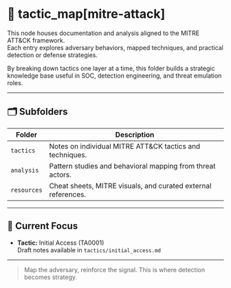 # 🎯 tactic_map[mitre-attack]

This node houses documentation and analysis aligned to the MITRE ATT&CK framework.  
Each entry explores adversary behaviors, mapped techniques, and practical detection or defense strategies.

By breaking down tactics one layer at a time, this folder builds a strategic knowledge base useful in SOC, detection engineering, and threat emulation roles.

---

## 🗂️ Subfolders

| Folder       | Description                                                  |
|--------------|--------------------------------------------------------------|
| `tactics`    | Notes on individual MITRE ATT&CK tactics and techniques.     |
| `analysis`   | Pattern studies and behavioral mapping from threat actors.   |
| `resources`  | Cheat sheets, MITRE visuals, and curated external references.|

---

## 🔭 Current Focus

- **Tactic:** Initial Access (TA0001)  
  Draft notes available in `tactics/initial_access.md`

---

> Map the adversary, reinforce the signal. This is where detection becomes strategy.
